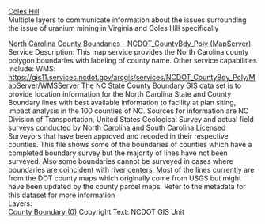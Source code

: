 [Coles Hill](https://www.arcgis.com/home/item.html?id=5b1788a861464a8085fb844adff07922)  
Multiple layers to communicate information about the issues surrounding the issue of uranium mining in Virginia and Coles Hill specifically  

[North Carolina County Boundaries - NCDOT_CountyBdy_Poly (MapServer)](https://gis11.services.ncdot.gov/arcgis/rest/services/NCDOT_CountyBdy_Poly/MapServer)  
Service Description: This map service provides the North Carolina county polygon boundaries with labeling of county name. Other service capabilities include: WMS: https://gis11.services.ncdot.gov/arcgis/services/NCDOT_CountyBdy_Poly/MapServer/WMSServer The NC State County Boundary GIS data set is to provide location information for the North Carolina State and County Boundary lines with best available information to facility at plan siting, impact analysis in the 100 counties of NC. Sources for information are NC Division of Transportation, United States Geological Survey and actual field surveys conducted by North Carolina and South Carolina Licensed Surveyors that have been approved and recoded in their respective counties. This file shows some of the boundaries of counties which have a completed boundary survey but the majority of lines have not been surveyed. Also some boundaries cannot be surveyed in cases where boundaries are coincident with river centers. Most of the lines currently are from the DOT county maps which originally come from USGS but might have been updated by the county parcel maps. Refer to the metadata for this dataset for more information  
Layers:  
[County Boundary (0)](https://gis11.services.ncdot.gov/arcgis/rest/services/NCDOT_CountyBdy_Poly/MapServer/0)
Copyright Text: NCDOT GIS Unit  